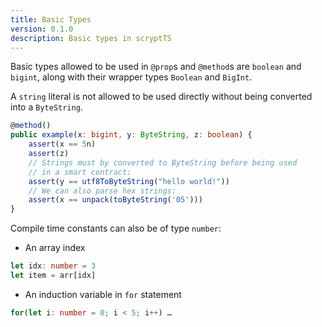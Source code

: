```yaml
---
title: Basic Types
version: 0.1.0
description: Basic types in scryptTS
---
```


Basic types allowed to be used in `@prop`s and `@method`s are `boolean` and `bigint`, along with their wrapper types `Boolean` and `BigInt`.

A `string` literal is not allowed to be used directly without being converted into a `ByteString`.

```ts
@method()
public example(x: bigint, y: ByteString, z: boolean) {
    assert(x == 5n)
    assert(z)
    // Strings must by converted to ByteString before being used
    // in a smart contract:
    assert(y == utf8ToByteString("hello world!"))
    // We can also parse hex strings:
    assert(x == unpack(toByteString('05')))
}
```

Compile time constants can also be of type `number`:

- An array index

```ts
let idx: number = 3
let item = arr[idx]
```

- An induction variable in `for` statement

```ts
for(let i: number = 0; i < 5; i++) …
```
